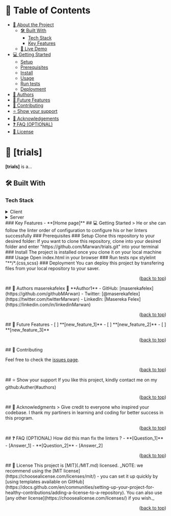 <a name="readme-top"></a>
# 📗 Table of Contents
- [📖 About the Project](#about-project)
  - [🛠 Built With](#built-with)
    - [Tech Stack](#tech-stack)
    - [Key Features](#key-features)
  - [🚀 Live Demo](#live-demo)
- [💻 Getting Started](#getting-started)
  - [Setup](#setup)
  - [Prerequisites](#prerequisites)
  - [Install](#install)
  - [Usage](#usage)
  - [Run tests](#run-tests)
  - [Deployment](#triangular_flag_on_post-deployment)
- [👥 Authors](#authors)
- [🔭 Future Features](#future-features)
- [🤝 Contributing](#contributing)
- [⭐️ Show your support](#support)
- [🙏 Acknowledgements](#acknowledgements)
- [❓ FAQ (OPTIONAL)](#faq)
- [📝 License](#license)
# 📖 [trials] <a name="about-project"></a>
**[trials]** is a...
## 🛠 Built With <a name="built-with"></a>
### Tech Stack <a name="tech-stack"></a>
<details>
  <summary>Client</summary>
  <ul>
    <li><a href="#">HTML</a></li>
  </ul>
</details>
<details>
  <summary>Server</summary>
  <ul>
    <li><a href="#">CSS</a></li>
  </ul>
</details>
### Key Features <a name="key-features"></a>
- **[Home page]**
## 💻 Getting Started <a name="getting-started"></a>
> He or she can follow the linter order of configuration to configure his or her linters successfully
### Prerequisites
### Setup
Clone this repository to your desired folder:
If you want to clone this repository, clone into your desired folder and enter "https://github.com/Marwan/trials.git" into your terminal
### Install
The project is installed once you clone it on your local machine
### Usage
Open index.html in your browser
### Run tests
npx stylelint "**/*.{css,scss}
### Deployment
You can deploy this project by transfering files from your local repository to your saver.
<p align="right">(<a href="#readme-top">back to top</a>)</p>
## 👥 Authors <a name="Marwan">maserekafelex</a>
👤 **Author1**
- GitHub: [maserekafelex](https://github.com/githubMArwan)
- Twitter: [@maserekafelex](https://twitter.com/twitterMarwan)
- LinkedIn: [Masereka Felex](https://linkedin.com/in/linkedinMarwan)
<p align="right">(<a href="#readme-top">back to top</a>)</p>
## 🔭 Future Features <a name="future-features"></a>
- [ ] **[new_feature_1]**
- [ ] **[new_feature_2]**
- [ ] **[new_feature_3]**
<p align="right">(<a href="#readme-top">back to top</a>)</p>
## 🤝 Contributing <a name="contributing"></a>


Feel free to check the [issues page](../../issues/).

<p align="right">(<a href="#readme-top">back to top</a>)</p>
## ⭐️ Show your support <a name="support"></a>
If you like this project, kindly contact me on my github:Auther(#authors)
<p align="right">(<a href="#readme-top">back to top</a>)</p>
## 🙏 Acknowledgments <a name="acknowledgements"></a>
> Give credit to everyone who inspired your codebase.
I thank my partiners in learning and coding for better success in this program.
<p align="right">(<a href="#readme-top">back to top</a>)</p>
## ❓ FAQ (OPTIONAL) <a name="faq"></a>
How did this man fix the linters ?
- **[Question_1]**
  - [Answer_1]
- **[Question_2]**
  - [Answer_2]
<p align="right">(<a href="#readme-top">back to top</a>)</p>
## 📝 License <a name="license"></a>
This project is [MIT](./MIT.md) licensed.
_NOTE: we recommend using the [MIT license](https://choosealicense.com/licenses/mit/) - you can set it up quickly by [using templates available on GitHub](https://docs.github.com/en/communities/setting-up-your-project-for-healthy-contributions/adding-a-license-to-a-repository). You can also use [any other license](https://choosealicense.com/licenses/) if you wish._
<p align="right">(<a href="#readme-top">back to top</a>)</p>
